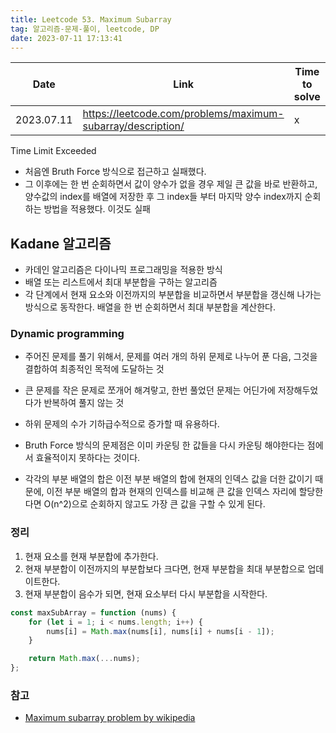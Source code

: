 ```yaml
---
title: Leetcode 53. Maximum Subarray
tag: 알고리즘-문제-풀이, leetcode, DP
date: 2023-07-11 17:13:41
---
```


<div class="table-wrapper" markdown="block">

| Date       | Link                                                        | Time to solve | Submissions |
| ---------- | ----------------------------------------------------------- | ------------- | ----------- |
| 2023.07.11 | https://leetcode.com/problems/maximum-subarray/description/ | x             | Fail        |

</div>

Time Limit Exceeded

- 처음엔 Bruth Force 방식으로 접근하고 실패했다.
- 그 이후에는 한 번 순회하면서 값이 양수가 없을 경우 제일 큰 값을 바로 반환하고, 양수값의 index를 배열에 저장한 후 그 index들 부터 마지막 양수 index까지 순회하는 방법을 적용했다. 이것도 실패

## Kadane 알고리즘

- 카데인 알고리즘은 다이나믹 프로그래밍을 적용한 방식
- 배열 또는 리스트에서 최대 부분합을 구하는 알고리즘
- 각 단계에서 현재 요소와 이전까지의 부분합을 비교하면서 부분합을 갱신해 나가는 방식으로 동작한다. 배열을 한 번 순회하면서 최대 부분합을 계산한다.

### Dynamic programming

- 주어진 문제를 풀기 위해서, 문제를 여러 개의 하위 문제로 나누어 푼 다음, 그것을 결합하여 최종적인 목적에 도달하는 것
- 큰 문제를 작은 문제로 쪼개어 해겨랗고, 한번 풀었던 문제는 어딘가에 저장해두었다가 반복하여 풀지 않는 것
- 하위 문제의 수가 기하급수적으로 증가할 때 유용하다.

- Bruth Force 방식의 문제점은 이미 카운팅 한 값들을 다시 카운팅 해야한다는 점에서 효율적이지 못하다는 것이다.
- 각각의 부분 배열의 합은 이전 부분 배열의 합에 현재의 인덱스 값을 더한 값이기 때문에, 이전 부분 배열의 합과 현재의 인덱스를 비교해 큰 값을 인덱스 자리에 할당한다면 O(n^2)으로 순회하지 않고도 가장 큰 값을 구할 수 있게 된다.

### 정리

1. 현재 요소를 현재 부분합에 추가한다.
2. 현재 부분합이 이전까지의 부분합보다 크다면, 현재 부분합을 최대 부분합으로 업데이트한다.
3. 현재 부분합이 음수가 되면, 현재 요소부터 다시 부분합을 시작한다.

```js
const maxSubArray = function (nums) {
	for (let i = 1; i < nums.length; i++) {
		nums[i] = Math.max(nums[i], nums[i] + nums[i - 1]);
	}

	return Math.max(...nums);
};
```

### 참고

- [Maximum subarray problem by wikipedia](<https://en.wikipedia.org/wiki/Maximum_subarray_problem#Kadane's%20algorithm%20(Algorithm%203:%20Dynamic%20Programming)>)
